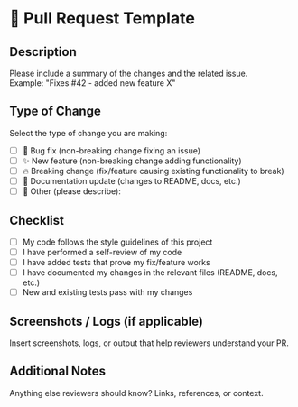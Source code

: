 # 📌 Pull Request Template

## Description
Please include a summary of the changes and the related issue.  
Example: "Fixes #42 - added new feature X"

## Type of Change
Select the type of change you are making:

- [ ] 🐞 Bug fix (non-breaking change fixing an issue)
- [ ] ✨ New feature (non-breaking change adding functionality)
- [ ] 🔥 Breaking change (fix/feature causing existing functionality to break)
- [ ] 📝 Documentation update (changes to README, docs, etc.)
- [ ] 🔧 Other (please describe):

## Checklist
- [ ] My code follows the style guidelines of this project  
- [ ] I have performed a self-review of my code  
- [ ] I have added tests that prove my fix/feature works  
- [ ] I have documented my changes in the relevant files (README, docs, etc.)  
- [ ] New and existing tests pass with my changes  

## Screenshots / Logs (if applicable)
Insert screenshots, logs, or output that help reviewers understand your PR.

## Additional Notes
Anything else reviewers should know? Links, references, or context.
